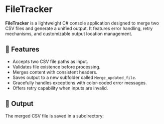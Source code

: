# FileTracker

**FileTracker** is a lightweight C# console application designed to merge two CSV files and generate a unified output. It features error handling, retry mechanisms, and customizable output location management.

## 🚀 Features

- Accepts two CSV file paths as input.
- Validates file existence before processing.
- Merges content with consistent headers.
- Saves output to a new subfolder called `Merge_updated_file`.
- Gracefully handles exceptions with color-coded error messages.
- Offers retry capability when inputs are invalid.

## 📁 Output

The merged CSV file is saved in a subdirectory:
